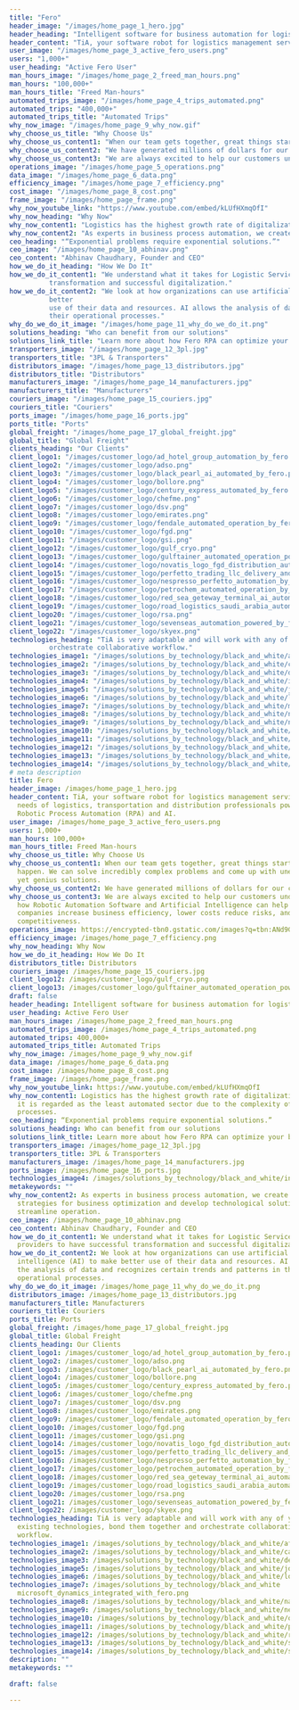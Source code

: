 ```yaml
---
title: "Fero"
header_image: "/images/home_page_1_hero.jpg"
header_heading: "Intelligent software for business automation for logistics"
header_content: "TiA, your software robot for logistics management serving the needs of logistics, transportation and distribution professionals powered by Robotic Process Automation (RPA) and AI."
user_image: "/images/home_page_3_active_fero_users.png"
users: "1,000+"
user_heading: "Active Fero User"
man_hours_image: "/images/home_page_2_freed_man_hours.png"
man_hours: "100,000+"
man_hours_title: "Freed Man-hours"
automated_trips_image: "/images/home_page_4_trips_automated.png"
automated_trips: "400,000+"
automated_trips_title: "Automated Trips"
why_now_image: "/images/home_page_9_why_now.gif"
why_choose_us_title: "Why Choose Us"
why_choose_us_content1: "When our team gets together, great things start to happen. We can solve incredibly complex problems and come up with unexpected yet genius solutions."
why_choose_us_content2: "We have generated millions of dollars for our clients in savings."
why_choose_us_content3: "We are always excited to help our customers understand how Robotic Automation Software and Artificial Intelligence can help their companies increase business efficiency, lower costs reduce risks, and improve competitiveness."
operations_image: "/images/home_page_5_operations.png"
data_image: "/images/home_page_6_data.png"
efficiency_image: "/images/home_page_7_efficiency.png"
cost_image: "/images/home_page_8_cost.png"
frame_image: "/images/home_page_frame.png"
why_now_youtube_link: "https://www.youtube.com/embed/kLUfHXmqOfI"
why_now_heading: "Why Now"
why_now_content1: "Logistics has the highest growth rate of digitalization, but it is regarded as the least automated sector due to the complexity of the processes."
why_now_content2: "As experts in business process automation, we create strategies for business optimization and develop technological solutions for streamline operation."
ceo_heading: "“Exponential problems require exponential solutions.”"
ceo_image: "/images/home_page_10_abhinav.png"
ceo_content: "Abhinav Chaudhary, Founder and CEO"
how_we_do_it_heading: "How We Do It"
how_we_do_it_content1: "We understand what it takes for Logistic Service providers to have successful
          transformation and successful digitalization."
how_we_do_it_content2: "We look at how organizations can use artificial intelligence (AI) to make
          better
          use of their data and resources. AI allows the analysis of data and recognizes certain trends and patterns in
          their operational processes."
why_do_we_do_it_image: "/images/home_page_11_why_do_we_do_it.png"
solutions_heading: "Who can benefit from our solutions"
solutions_link_title: "Learn more about how Fero RPA can optimize your business"
transporters_image: "/images/home_page_12_3pl.jpg"
transporters_title: "3PL & Transporters"
distributors_image: "/images/home_page_13_distributors.jpg"
distributors_title: "Distributors"
manufacturers_image: "/images/home_page_14_manufacturers.jpg"
manufacturers_title: "Manufacturers"
couriers_image: "/images/home_page_15_couriers.jpg"
couriers_title: "Couriers"
ports_image: "/images/home_page_16_ports.jpg"
ports_title: "Ports"
global_freight: "/images/home_page_17_global_freight.jpg"
global_title: "Global Freight"
clients_heading: "Our Clients"
client_logo1: "/images/customer_logo/ad_hotel_group_automation_by_fero.png"
client_logo2: "/images/customer_logo/adso.png"
client_logo3: "/images/customer_logo/black_pearl_ai_automated_by_fero.png"
client_logo4: "/images/customer_logo/bollore.png"
client_logo5: "/images/customer_logo/century_express_automated_by_fero.png"
client_logo6: "/images/customer_logo/chefme.png"
client_logo7: "/images/customer_logo/dsv.png"
client_logo8: "/images/customer_logo/emirates.png"
client_logo9: "/images/customer_logo/fendale_automated_operation_by_fero.png"
client_logo10: "/images/customer_logo/fgd.png"
client_logo11: "/images/customer_logo/gsi.png"
client_logo12: "/images/customer_logo/gulf_cryo.png"
client_logo13: "/images/customer_logo/gulftainer_automated_operation_powered_by_fero.png"
client_logo14: "/images/customer_logo/novatis_logo_fgd_distribution_automated_by_fero.png"
client_logo15: "/images/customer_logo/perfetto_trading_llc_delivery_and_operation_automation_by_fero.png"
client_logo16: "/images/customer_logo/nespresso_perfetto_automation_by_fero.png"
client_logo17: "/images/customer_logo/petrochem_automated_operation_by_fero.png"
client_logo18: "/images/customer_logo/red_sea_geteway_terminal_ai_automation_by_fero.png"
client_logo19: "/images/customer_logo/road_logistics_saudi_arabia_automation_powered_by_fero.png"
client_logo20: "/images/customer_logo/rsa.png"
client_logo21: "/images/customer_logo/sevenseas_automation_powered_by_fero.png"
client_logo22: "/images/customer_logo/skyex.png"
technologies_heading: "TiA is very adaptable and will work with any of your existing technologies, bond them together and
          orchestrate collaborative workflow."
technologies_image1: "/images/solutions_by_technology/black_and_white/afsys_integrated_with_fero.png"
technologies_image2: "/images/solutions_by_technology/black_and_white/cargowiseone_integrated_with_fero.png"
technologies_image3: "/images/solutions_by_technology/black_and_white/dell_boomi_integrated_with_fero.png"
technologies_image4: "/images/solutions_by_technology/black_and_white/infor_integrated_with_fero.png"
technologies_image5: "/images/solutions_by_technology/black_and_white/jda_software_integrated_with_fero.png"
technologies_image6: "/images/solutions_by_technology/black_and_white/location_solution_integrated_with_fero.png"
technologies_image7: "/images/solutions_by_technology/black_and_white/microsoft_dynamics_integrated_with_fero.png"
technologies_image8: "/images/solutions_by_technology/black_and_white/navis_integrated_with_fero.png"
technologies_image9: "/images/solutions_by_technology/black_and_white/newage_efreight_integrated_with_fero.png"
technologies_image10: "/images/solutions_by_technology/black_and_white/oracle_integrated_with_fero.png"
technologies_image11: "/images/solutions_by_technology/black_and_white/pipedrive_integrated_with_fero.png"
technologies_image12: "/images/solutions_by_technology/black_and_white/roamworks_integrated_with_fero.png"
technologies_image13: "/images/solutions_by_technology/black_and_white/sap_integrated_with_fero.png"
technologies_image14: "/images/solutions_by_technology/black_and_white/symphony_integrated_with_fero.png"
# meta description
title: Fero
header_image: /images/home_page_1_hero.jpg
header_content: TiA, your software robot for logistics management serving the
  needs of logistics, transportation and distribution professionals powered by
  Robotic Process Automation (RPA) and AI.
user_image: /images/home_page_3_active_fero_users.png
users: 1,000+
man_hours: 100,000+
man_hours_title: Freed Man-hours
why_choose_us_title: Why Choose Us
why_choose_us_content1: When our team gets together, great things start to
  happen. We can solve incredibly complex problems and come up with unexpected
  yet genius solutions.
why_choose_us_content2: We have generated millions of dollars for our clients in savings.
why_choose_us_content3: We are always excited to help our customers understand
  how Robotic Automation Software and Artificial Intelligence can help their
  companies increase business efficiency, lower costs reduce risks, and improve
  competitiveness.
operations_image: https://encrypted-tbn0.gstatic.com/images?q=tbn:ANd9GcTwS70r6aZEg6-wofSf66x7MU7FiZSEFSOIQA&usqp=CAU
efficiency_image: /images/home_page_7_efficiency.png
why_now_heading: Why Now
how_we_do_it_heading: How We Do It
distributors_title: Distributors
couriers_image: /images/home_page_15_couriers.jpg
client_logo12: /images/customer_logo/gulf_cryo.png
client_logo13: /images/customer_logo/gulftainer_automated_operation_powered_by_fero.png
draft: false
header_heading: Intelligent software for business automation for logistics
user_heading: Active Fero User
man_hours_image: /images/home_page_2_freed_man_hours.png
automated_trips_image: /images/home_page_4_trips_automated.png
automated_trips: 400,000+
automated_trips_title: Automated Trips
why_now_image: /images/home_page_9_why_now.gif
data_image: /images/home_page_6_data.png
cost_image: /images/home_page_8_cost.png
frame_image: /images/home_page_frame.png
why_now_youtube_link: https://www.youtube.com/embed/kLUfHXmqOfI
why_now_content1: Logistics has the highest growth rate of digitalization, but
  it is regarded as the least automated sector due to the complexity of the
  processes.
ceo_heading: “Exponential problems require exponential solutions.”
solutions_heading: Who can benefit from our solutions
solutions_link_title: Learn more about how Fero RPA can optimize your business
transporters_image: /images/home_page_12_3pl.jpg
transporters_title: 3PL & Transporters
manufacturers_image: /images/home_page_14_manufacturers.jpg
ports_image: /images/home_page_16_ports.jpg
technologies_image4: /images/solutions_by_technology/black_and_white/infor_integrated_with_fero.png
metakeywords: ""
why_now_content2: As experts in business process automation, we create
  strategies for business optimization and develop technological solutions for
  streamline operation.
ceo_image: /images/home_page_10_abhinav.png
ceo_content: Abhinav Chaudhary, Founder and CEO
how_we_do_it_content1: We understand what it takes for Logistic Service
  providers to have successful transformation and successful digitalization.
how_we_do_it_content2: We look at how organizations can use artificial
  intelligence (AI) to make better use of their data and resources. AI allows
  the analysis of data and recognizes certain trends and patterns in their
  operational processes.
why_do_we_do_it_image: /images/home_page_11_why_do_we_do_it.png
distributors_image: /images/home_page_13_distributors.jpg
manufacturers_title: Manufacturers
couriers_title: Couriers
ports_title: Ports
global_freight: /images/home_page_17_global_freight.jpg
global_title: Global Freight
clients_heading: Our Clients
client_logo1: /images/customer_logo/ad_hotel_group_automation_by_fero.png
client_logo2: /images/customer_logo/adso.png
client_logo3: /images/customer_logo/black_pearl_ai_automated_by_fero.png
client_logo4: /images/customer_logo/bollore.png
client_logo5: /images/customer_logo/century_express_automated_by_fero.png
client_logo6: /images/customer_logo/chefme.png
client_logo7: /images/customer_logo/dsv.png
client_logo8: /images/customer_logo/emirates.png
client_logo9: /images/customer_logo/fendale_automated_operation_by_fero.png
client_logo10: /images/customer_logo/fgd.png
client_logo11: /images/customer_logo/gsi.png
client_logo14: /images/customer_logo/novatis_logo_fgd_distribution_automated_by_fero.png
client_logo15: /images/customer_logo/perfetto_trading_llc_delivery_and_operation_automation_by_fero.png
client_logo16: /images/customer_logo/nespresso_perfetto_automation_by_fero.png
client_logo17: /images/customer_logo/petrochem_automated_operation_by_fero.png
client_logo18: /images/customer_logo/red_sea_geteway_terminal_ai_automation_by_fero.png
client_logo19: /images/customer_logo/road_logistics_saudi_arabia_automation_powered_by_fero.png
client_logo20: /images/customer_logo/rsa.png
client_logo21: /images/customer_logo/sevenseas_automation_powered_by_fero.png
client_logo22: /images/customer_logo/skyex.png
technologies_heading: TiA is very adaptable and will work with any of your
  existing technologies, bond them together and orchestrate collaborative
  workflow.
technologies_image1: /images/solutions_by_technology/black_and_white/afsys_integrated_with_fero.png
technologies_image2: /images/solutions_by_technology/black_and_white/cargowiseone_integrated_with_fero.png
technologies_image3: /images/solutions_by_technology/black_and_white/dell_boomi_integrated_with_fero.png
technologies_image5: /images/solutions_by_technology/black_and_white/jda_software_integrated_with_fero.png
technologies_image6: /images/solutions_by_technology/black_and_white/location_solution_integrated_with_fero.png
technologies_image7: /images/solutions_by_technology/black_and_white
  microsoft_dynamics_integrated_with_fero.png
technologies_image8: /images/solutions_by_technology/black_and_white/navis_integrated_with_fero.png
technologies_image9: /images/solutions_by_technology/black_and_white/newage_efreight_integrated_with_fero.png
technologies_image10: /images/solutions_by_technology/black_and_white/oracle_integrated_with_fero.png
technologies_image11: /images/solutions_by_technology/black_and_white/pipedrive_integrated_with_fero.png
technologies_image12: /images/solutions_by_technology/black_and_white/roamworks_integrated_with_fero.png
technologies_image13: /images/solutions_by_technology/black_and_white/sap_integrated_with_fero.png
technologies_image14: /images/solutions_by_technology/black_and_white/symphony_integrated_with_fero.png
description: ""
metakeywords: ""

draft: false

---
```

